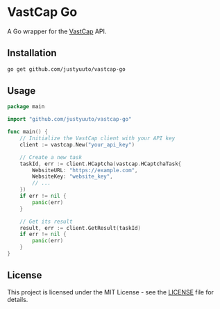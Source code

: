 # VastCap Go

A Go wrapper for the [VastCap](https://captcha.vast.sh) API.

## Installation

```bash
go get github.com/justyuuto/vastcap-go
```

## Usage

```go
package main

import "github.com/justyuuto/vastcap-go"

func main() {
    // Initialize the VastCap client with your API key
    client := vastcap.New("your_api_key")

    // Create a new task
    taskId, err := client.HCaptcha(vastcap.HCaptchaTask{
        WebsiteURL: "https://example.com",
        WebsiteKey: "website_key",
        // ...
    })
    if err != nil {
        panic(err)
    }

    // Get its result
    result, err := client.GetResult(taskId)
    if err != nil {
        panic(err)
    }
}
```

## License

This project is licensed under the MIT License - see the [LICENSE](LICENSE) file for details.
